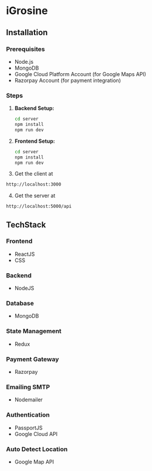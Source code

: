# iGrosine

## Installation
### Prerequisites
- Node.js
- MongoDB
- Google Cloud Platform Account (for Google Maps API)
- Razorpay Account (for payment integration)

### Steps
1. **Backend Setup:**
   ```bash
   cd server
   npm install
   npm run dev
    ```
2. **Frontend Setup:**
   ```bash
   cd server
   npm install
   npm run dev
    ```
3. Get the client at
```bash
http://localhost:3000
```

4. Get the server at
```bash
http://localhost:5000/api
```



## TechStack
### Frontend
  - ReactJS
  - CSS
### Backend
  - NodeJS
### Database
  - MongoDB
### State Management
  - Redux
### Payment Gateway
  - Razorpay
### Emailing SMTP
  - Nodemailer
### Authentication
  - PassportJS
  - Google Cloud API
### Auto Detect Location
- Google Map API
